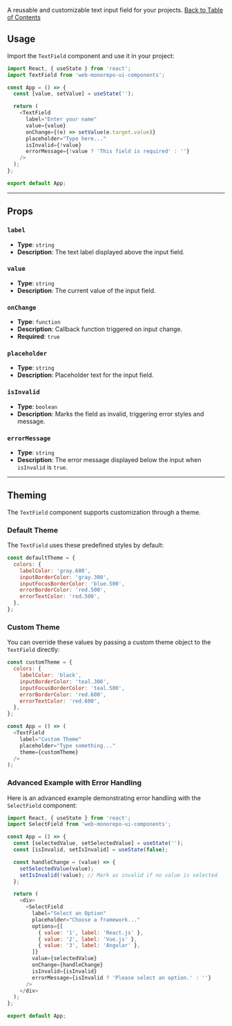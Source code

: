 
A reusable and customizable text input field for your projects.
[Back to Table of Contents](#table-of-contents)

## Usage

Import the `TextField` component and use it in your project:

```javascript
import React, { useState } from 'react';
import TextField from 'web-monorepo-ui-components';

const App = () => {
  const [value, setValue] = useState('');

  return (
    <TextField
      label="Enter your name"
      value={value}
      onChange={(e) => setValue(e.target.value)}
      placeholder="Type here..."
      isInvalid={!value}
      errorMessage={!value ? 'This field is required' : ''}
    />
  );
};

export default App;
```

---

## Props

### `label`

- **Type**: `string`
- **Description**: The text label displayed above the input field.

### `value`

- **Type**: `string`
- **Description**: The current value of the input field.

### `onChange`

- **Type**: `function`
- **Description**: Callback function triggered on input change.
- **Required**: `true`

### `placeholder`

- **Type**: `string`
- **Description**: Placeholder text for the input field.

### `isInvalid`

- **Type**: `boolean`
- **Description**: Marks the field as invalid, triggering error styles and message.

### `errorMessage`

- **Type**: `string`
- **Description**: The error message displayed below the input when `isInvalid` is `true`.

---

## Theming

The `TextField` component supports customization through a theme.

### Default Theme

The `TextField` uses these predefined styles by default:

```javascript
const defaultTheme = {
  colors: {
    labelColor: 'gray.600',
    inputBorderColor: 'gray.300',
    inputFocusBorderColor: 'blue.500',
    errorBorderColor: 'red.500',
    errorTextColor: 'red.500',
  },
};
```

### Custom Theme

You can override these values by passing a custom theme object to the `TextField` directly:

```javascript
const customTheme = {
  colors: {
    labelColor: 'black',
    inputBorderColor: 'teal.300',
    inputFocusBorderColor: 'teal.500',
    errorBorderColor: 'red.600',
    errorTextColor: 'red.600',
  },
};

const App = () => (
  <TextField
    label="Custom Theme"
    placeholder="Type something..."
    theme={customTheme}
  />
);
```

### Advanced Example with Error Handling

Here is an advanced example demonstrating error handling with the `SelectField` component:

```javascript
import React, { useState } from 'react';
import SelectField from 'web-monorepo-ui-components';

const App = () => {
  const [selectedValue, setSelectedValue] = useState('');
  const [isInvalid, setIsInvalid] = useState(false);

  const handleChange = (value) => {
    setSelectedValue(value);
    setIsInvalid(!value); // Mark as invalid if no value is selected
  };

  return (
    <div>
      <SelectField
        label="Select an Option"
        placeholder="Choose a framework..."
        options={[
          { value: '1', label: 'React.js' },
          { value: '2', label: 'Vue.js' },
          { value: '3', label: 'Angular' },
        ]}
        value={selectedValue}
        onChange={handleChange}
        isInvalid={isInvalid}
        errorMessage={isInvalid ? 'Please select an option.' : ''}
      />
    </div>
  );
};

export default App;
```
